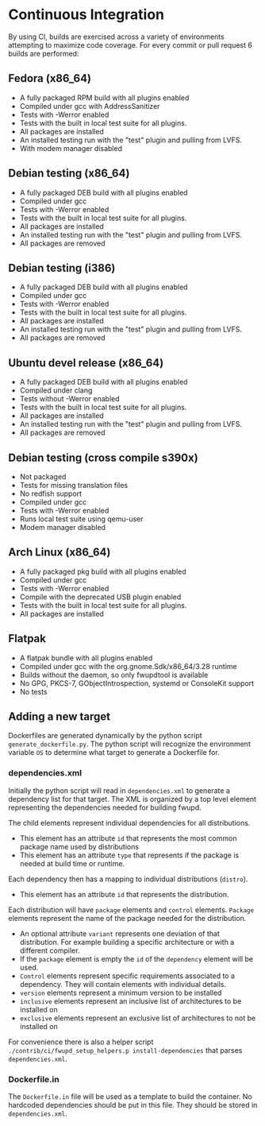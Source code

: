 # Continuous Integration

By using CI, builds are exercised across a variety of environments attempting to maximize code coverage.
For every commit or pull request 6 builds are performed:

## Fedora (x86_64)

* A fully packaged RPM build with all plugins enabled
* Compiled under gcc with AddressSanitizer
* Tests with -Werror enabled
* Tests with the built in local test suite for all plugins.
* All packages are installed
* An installed testing run with the "test" plugin and pulling from LVFS.
* With modem manager disabled

## Debian testing (x86_64)

* A fully packaged DEB build with all plugins enabled
* Compiled under gcc
* Tests with -Werror enabled
* Tests with the built in local test suite for all plugins.
* All packages are installed
* An installed testing run with the "test" plugin and pulling from LVFS.
* All packages are removed

## Debian testing (i386)

* A fully packaged DEB build with all plugins enabled
* Compiled under gcc
* Tests with -Werror enabled
* Tests with the built in local test suite for all plugins.
* All packages are installed
* An installed testing run with the "test" plugin and pulling from LVFS.
* All packages are removed

## Ubuntu devel release (x86_64)

* A fully packaged DEB build with all plugins enabled
* Compiled under clang
* Tests without -Werror enabled
* Tests with the built in local test suite for all plugins.
* All packages are installed
* An installed testing run with the "test" plugin and pulling from LVFS.
* All packages are removed

## Debian testing (cross compile s390x)

* Not packaged
* Tests for missing translation files
* No redfish support
* Compiled under gcc
* Tests with -Werror enabled
* Runs local test suite using qemu-user
* Modem manager disabled

## Arch Linux (x86_64)

* A fully packaged pkg build with all plugins enabled
* Compiled under gcc
* Tests with -Werror enabled
* Compile with the deprecated USB plugin enabled
* Tests with the built in local test suite for all plugins.
* All packages are installed

## Flatpak

* A flatpak bundle with all plugins enabled
* Compiled under gcc with the org.gnome.Sdk/x86_64/3.28 runtime
* Builds without the daemon, so only fwupdtool is available
* No GPG, PKCS-7, GObjectIntrospection, systemd or ConsoleKit support
* No tests

## Adding a new target

Dockerfiles are generated dynamically by the python script ```generate_dockerfile.py```.
The python script will recognize the environment variable `OS` to determine what target to generate a Dockerfile for.

### dependencies.xml

Initially the python script will read in `dependencies.xml` to generate a dependency list for that target.
The XML is organized by a top level element representing the dependencies needed for building fwupd.

The child elements represent individual dependencies for all distributions.

* This element has an attribute `id` that represents the most common package name used by distributions
* This element has an attribute `type` that represents if the package is needed at build time or runtime.

Each dependency then has a mapping to individual distributions (`distro`).

* This element has an attribute `id` that represents the distribution.

Each distribution will have `package` elements and `control` elements.
`Package` elements represent the name of the package needed for the distribution.

* An optional attribute `variant` represents one deviation of that distribution.  For example building a specific architecture or with a different compiler.
* If the `package` element is empty the `id` of the `dependency` element will be used.
* `Control` elements represent specific requirements associated to a dependency. They will contain elements with individual details.
* `version` elements represent a minimum version to be installed
* `inclusive` elements represent an inclusive list of architectures to be installed on
* `exclusive` elements represent an exclusive list of architectures to not be installed on

For convenience there is also a helper script `./contrib/ci/fwupd_setup_helpers.p install-dependencies` that parses `dependencies.xml`.

### Dockerfile.in

The `Dockerfile.in` file will be used as a template to build the container.  No hardcoded dependencies should be put in this file.  They should be stored in `dependencies.xml`.
